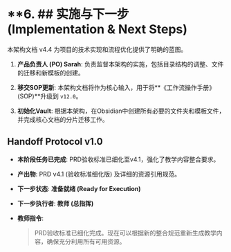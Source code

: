 # **6. ## **实施与下一步 (Implementation & Next Steps)**

本架构文档 v4.4 为项目的技术实现和流程优化提供了明确的蓝图。

1. **产品负责人 (PO) Sarah**: 负责监督本架构的实施，包括目录结构的调整、文件的迁移和新模板的创建。
    
2. **移交SOP更新**: 本架构文档将作为核心输入，用于将**《工作流操作手册》(SOP)**升级到 `v12.0`。
    
3. **初始化Vault**: 根据本架构，在Obsidian中创建所有必要的文件夹和模板文件，并完成核心文档的分片迁移工作。
    

## **Handoff Protocol v1.0**

- **本阶段任务已完成**: PRD验收标准已细化至v4.1，强化了教学内容整合要求。

- **产出物**: PRD v4.1 (验收标准细化版) 及详细的资源引用规范。

- **下一步状态**: **准备就绪 (Ready for Execution)**

- **下一步执行者**: **教师 (总指挥)**

- **教师指令**:

    > PRD验收标准已细化完成。现在可以根据新的整合规范重新生成教学内容，确保充分利用所有可用资源。